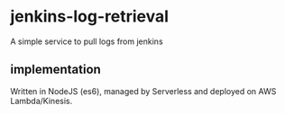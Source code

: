 jenkins-log-retrieval
========================

A simple service to pull logs from jenkins

implementation
--------------

Written in NodeJS (es6), managed by Serverless and deployed on AWS Lambda/Kinesis.
